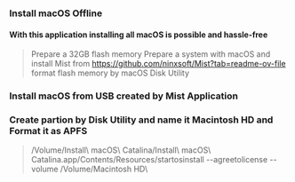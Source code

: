 ### Install macOS Offline
#### With this application installing all macOS is possible and hassle-free
>Prepare a 32GB flash memory
>Prepare a system with macOS and install Mist from https://github.com/ninxsoft/Mist?tab=readme-ov-file
>format flash memory by macOS Disk Utility

### Install macOS from USB created by Mist Application
### Create partion by Disk Utility and name it Macintosh HD and Format it as APFS
>/Volume/Install\ macOS\ Catalina/Install\ macOS\ Catalina.app/Contents/Resources/startosinstall --agreetolicense --volume /Volume/Macintosh HD\
